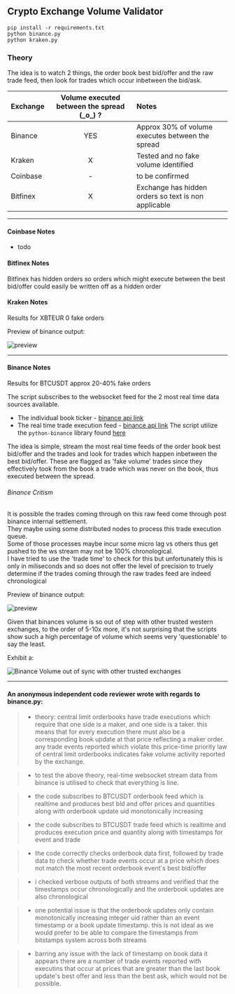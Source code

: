 ## Crypto Exchange Volume Validator

```
pip install -r requirements.txt
python binance.py
python kraken.py
```
  
### Theory  
The idea is to watch 2 things, the order book best bid/offer and the raw trade feed, then look for trades which occur inbetween the bid/ask.     
   

| Exchange        | Volume executed between the spread (\_o\_) ? | Notes  |  
| ------------- |:-------------:|:----- |  
| Binance | YES | Approx 30% of volume executes between the spread |   
| Kraken | X      |  Tested and no fake volume identified  |  
| Coinbase     | - | to be confirmed |  
| Bitfinex     | X      |   Exchange has hidden orders so text is non applicable |  

    
  

--- 

#### Coinbase  Notes
- todo 

#### Bitfinex  Notes
Bitfinex has hidden orders so orders which might execute between the best bid/offer could easily be written off as a hidden order
  
#### Kraken  Notes
Results for XBTEUR 0 fake orders  

Preview of binance output:      
    
![preview](https://i.imgur.com/wTgnHVG.png)    
  
---  
  
#### Binance  Notes
Results for BTCUSDT approx 20-40% fake orders

The script subscribes to the websocket feed for the 2 most real time data sources available.
- The individual book ticker - [binance api link](https://github.com/binance-exchange/binance-official-api-docs/blob/master/web-socket-streams.md#individual-symbol-book-ticker-streams)
- The real time trade execution feed - [binance api link](https://github.com/binance-exchange/binance-official-api-docs/blob/master/web-socket-streams.md#trade-streams)
The script utilize the `python-binance` library found [here](https://github.com/sammchardy/python-binance)  

The idea is simple, stream the most real time feeds of the order book best bid/offer and the trades and look for trades which happen inbetween the best bid/offer. These are flagged as 'fake volume' trades since they effectively took from the book a trade which was never on the book, thus executed between the spread. 


###### Binance  Critism   
  
It is possible the trades coming through on this raw feed come through post binance internal settlement.  
They maybe using some distributed nodes to process this trade execution queue.   
Some of those processes maybe incur some micro lag vs others thus get pushed to the ws stream may not be 100% chronological.  
I have tried to use the 'trade time' to check for this but unfortunately this is only in miliseconds and so does not offer the level of precision to truely determine if the trades coming through the raw trades feed are indeed chronological  


Preview of binance output:    
  
![preview](https://i.imgur.com/1gLUDzc.png)  
  
Given that binances volume is so out of step with other trusted western exchanges, to the order of 5-10x more, it's not surprising that the scripts show such a high percentage of volume which seems very 'questionable' to say the least.  
  
Exhibit a:  
  
![Binance Volume out of sync with other trusted exchanges](https://i.imgur.com/94komRR.jpg)  
  

--- 

#### An anonymous independent code reviewer wrote with regards to binance.py: 
> - theory: central limit orderbooks have trade executions which require that one side is a maker, and one side is a taker. this means that for every execution there must also be a corresponding book update at that price reflecting a maker order. any trade events reported which violate this price-time priority law of central limit orderbooks indicates fake volume activity reported by the exchange.

> - to test the above theory, real-time websocket stream data from binance is utilised to check that everything is line.

> - the code subscribes to BTCUSDT orderbook feed which is realtime and produces best bid and offer prices and quantities along with orderbook update uid monotonically increasing 

> - the code subscribes to BTCUSDT trade feed which is realtime and produces execution price and quantity along with timestamps for event and trade

> - the code correctly checks orderbook data first, followed by trade data to check whether trade events occur at a price which does not match the most recent orderbook event's best bid/offer

> - i checked verbose outputs of both streams and verified that the timestamps occur chronologically and the orderbook updates are also chronological

> - one potential issue is that the orderbook updates only contain monotonically increasing integer uid rather than an event timestamp or a book update timestamp. this is not ideal as we would prefer to be able to compare the timestamps from bitstamps system across both streams

> - barring any issue with the lack of timestamp on book data it appears there are a number of trade events reported with executins that occur at prices that are greater than the last book update's best offer and less than the best ask, which would not be possible.